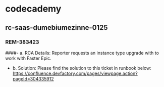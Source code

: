 # codecademy
## rc-saas-dumebiumezinne-0125

### **REM-383423**

####- a. RCA Details:
Reporter requests an instance type upgrade with to work with Faster Epic.

- b. Solution:
Please find the solution to this ticket in runbook below:
https://confluence.devfactory.com/pages/viewpage.action?pageId=304335912
